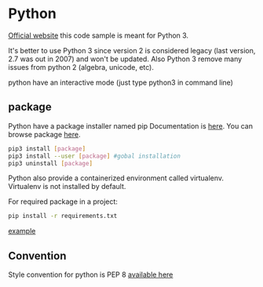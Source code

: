 # Python

[Official website](https://www.python.org/)
this code sample is meant for Python 3.

It's better to use Python 3 since version 2 is considered legacy (last version, 2.7 was out in 2007) and won't be updated.
Also Python 3 remove many issues from python 2 (algebra, unicode, etc).

python have an interactive mode (just type python3 in command line)

## package

Python have a package installer named pip
Documentation is [here](https://pip.pypa.io/en/stable/).
You can browse package [here](https://pypi.python.org/pypi).

```bash
pip3 install [package]
pip3 install --user [package] #gobal installation
pip3 uninstall [package]
```

Python also provide a containerized environment called virtualenv.
Virtualenv is not installed by default.

For required package in a project:

```bash
pip install -r requirements.txt
```

[example](example-requirements.txt)

## Convention

Style convention for python is PEP 8
[available here](https://www.python.org/dev/peps/pep-0008/)
